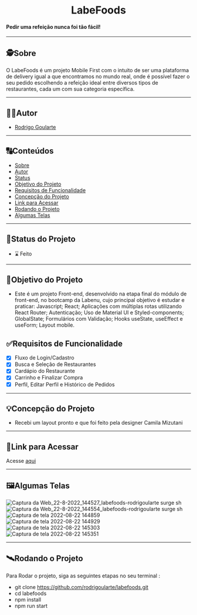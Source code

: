 <h1 align="center">
     LabeFoods
</h1>

<h4 align="left">
    Pedir uma refeição nunca foi tão fácil!
</h4>

---

##  🕵Sobre

O LabeFoods é um projeto Mobile First com o intuito de ser uma plataforma de delivery igual a que encontramos no mundo real, onde é possível fazer o seu pedido escolhendo a refeição ideal entre diversos tipos de restaurantes, cada um com sua categoria específica.

---

##  🧑‍💻Autor

- [Rodrigo Goularte](https://github.com/rodrigoularte)

---

##  🔠Conteúdos

<!--ts-->
   * [Sobre](#sobre)
   * [Autor](#autor)
   * [Status](#status-do-projeto)
   * [Objetivo do Projeto](#objetivo-do-projeto)
   * [Requisitos de Funcionalidade](#requisitos-de-funcionalidade)
   * [Concepção do Projeto](#concepção-do-projeto)
   * [Link para Acessar](#link-para-acessar)
   * [Rodando o Projeto](#rodando-o-projeto)
   * [Algumas Telas](#algumas-telas)
<!--te-->

---

##  🧭Status do Projeto

- ⌛ Feito

---

##  🎯Objetivo do Projeto

- Este é um projeto Front-end, desenvolvido na etapa final do módulo de front-end, no bootcamp da Labenu, cujo principal objetivo é estudar e praticar: Javascript; React; Aplicações com múltiplas rotas utilizando React Router; Autenticação; Uso de Material UI e Styled-components; GlobalState; Formulários com Validação; Hooks useState, useEffect e useForm; Layout mobile.

## ✅Requisitos de Funcionalidade

- [x] Fluxo de Login/Cadastro
- [x] Busca e Seleção de Restaurantes
- [x] Cardápio do Restaurante
- [x] Carrinho e Finalizar Compra
- [x] Perfil, Editar Perfil e Histórico de Pedidos

---

## 💡Concepção do Projeto

- Recebi um layout pronto e que foi feito pela designer Camila Mizutani

---

## 🔗Link para Acessar

Acesse [aqui](https://labefoods-rodrigoularte.surge.sh/)

---

## 🖼Algumas Telas

![Captura da Web_22-8-2022_144527_labefoods-rodrigoularte surge sh](https://user-images.githubusercontent.com/88721328/185987787-882a5120-50ed-452b-a2a7-d4c329618511.jpeg)
![Captura da Web_22-8-2022_144554_labefoods-rodrigoularte surge sh](https://user-images.githubusercontent.com/88721328/185987807-1d7651eb-074d-4408-9a60-952519dda52f.jpeg)
![Captura de tela 2022-08-22 144859](https://user-images.githubusercontent.com/88721328/185987836-4f023099-09ed-4be2-b398-6808b7698635.png)
![Captura de tela 2022-08-22 144929](https://user-images.githubusercontent.com/88721328/185987847-f40cc6ee-2130-4840-94d4-2dd7a48ab6a8.png)
![Captura de tela 2022-08-22 145303](https://user-images.githubusercontent.com/88721328/185987860-136662b1-1a51-49cf-abd9-34ed0cf6b8be.png)
![Captura de tela 2022-08-22 145351](https://user-images.githubusercontent.com/88721328/185987866-11c6d5b9-95ca-439d-87df-332cc3368272.png)

---

## 🛰Rodando o Projeto

Para Rodar o projeto, siga as seguintes etapas no seu terminal :

- git clone https://github.com/rodrigoularte/labefoods.git
- cd labefoods
- npm install
- npm run start